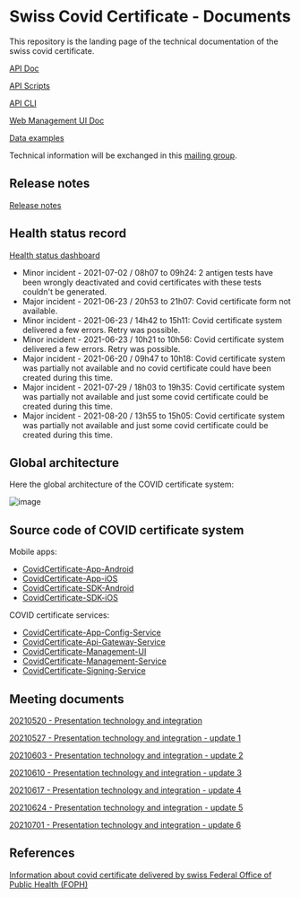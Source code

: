 # Swiss Covid Certificate - Documents

This repository is the landing page of the technical documentation of the swiss covid certificate. 

[API Doc](https://github.com/admin-ch/CovidCertificate-Apidoc)

[API Scripts](https://github.com/admin-ch/CovidCertificate-Api-Scripts)

[API CLI](https://github.com/admin-ch/CovidCertificate-Api-Cli)

[Web Management UI Doc](https://github.com/admin-ch/CovidCertificate-UIdoc)

[Data examples](https://github.com/admin-ch/CovidCertificate-Examples)

Technical information will be exchanged in this [mailing group](https://groups.google.com/g/covidcertificate). 

## Release notes

[Release notes](https://github.com/admin-ch/CovidCertificate-ReleaseNotes)

## Health status record

[Health status dashboard](https://status.uptrends.com/b09355b3a8714d29941af4a8d7880da9)

- Minor incident - 2021-07-02 / 08h07 to 09h24: 2 antigen tests have been wrongly deactivated and covid certificates with these tests couldn't be generated. 
- Major incident - 2021-06-23 / 20h53 to 21h07: Covid certificate form not available.
- Minor incident - 2021-06-23 / 14h42 to 15h11: Covid certificate system delivered a few errors. Retry was possible.
- Minor incident - 2021-06-23 / 10h21 to 10h56: Covid certificate system delivered a few errors. Retry was possible.
- Major incident - 2021-06-20 / 09h47 to 10h18: Covid certificate system was partially not available and no covid certificate could have been created during this time. 
- Major incident - 2021-07-29 / 18h03 to 19h35: Covid certificate system was partially not available and just some covid certificate could be created during this time. 
- Major incident - 2021-08-20 / 13h55 to 15h05: Covid certificate system was partially not available and just some covid certificate could be created during this time.

## Global architecture

Here the global architecture of the COVID certificate system:

![image](https://user-images.githubusercontent.com/319676/123532187-70ae1100-d70b-11eb-8977-c581b1c8dd5c.png)


## Source code of COVID certificate system

Mobile apps:

- [CovidCertificate-App-Android](https://github.com/admin-ch/CovidCertificate-App-Android)
- [CovidCertificate-App-iOS](https://github.com/admin-ch/CovidCertificate-App-iOS)
- [CovidCertificate-SDK-Android](https://github.com/admin-ch/CovidCertificate-SDK-Android)
- [CovidCertificate-SDK-iOS](https://github.com/admin-ch/CovidCertificate-SDK-iOS)

COVID certificate services: 

- [CovidCertificate-App-Config-Service](https://github.com/admin-ch/CovidCertificate-App-Config-Service)
- [CovidCertificate-Api-Gateway-Service](https://github.com/admin-ch/CovidCertificate-Api-Gateway-Service)
- [CovidCertificate-Management-UI](https://github.com/admin-ch/CovidCertificate-Management-UI)
- [CovidCertificate-Management-Service](https://github.com/admin-ch/CovidCertificate-Management-Service)
- [CovidCertificate-Signing-Service](https://github.com/admin-ch/CovidCertificate-Signing-Service)

## Meeting documents

[20210520 - Presentation technology and integration](https://github.com/admin-ch/CovidCertificate-Documents/blob/main/20210520_CovidZertifikat_Presentation_System_Integration.pdf)

[20210527 - Presentation technology and integration - update 1](https://github.com/admin-ch/CovidCertificate-Documents/blob/main/20210527_CovidZertifikat_Presentation_System_Integration.pdf)

[20210603 - Presentation technology and integration - update 2](https://github.com/admin-ch/CovidCertificate-Documents/blob/main/20210603%20-%20Presentation%20technology%20and%20integration.pdf)

[20210610 - Presentation technology and integration - update 3](https://github.com/admin-ch/CovidCertificate-Documents/blob/main/20210610_CovidZertifikat_Presentation_System_Integration.pdf)

[20210617 - Presentation technology and integration - update 4](https://github.com/admin-ch/CovidCertificate-Documents/blob/main/20210617_CovidZertifikat_Presentation_System_Integration.pdf)

[20210624 - Presentation technology and integration - update 5](https://github.com/admin-ch/CovidCertificate-Documents/blob/main/20210624_CovidZertifikat_Presentation_System_Integration.pdf)

[20210701 - Presentation technology and integration - update 6](https://github.com/admin-ch/CovidCertificate-Documents/blob/main/20210701_CovidZertifikat_Presentation_System_Integration.pdf)
## References

[Information about covid certificate delivered by swiss Federal Office of Public Health (FOPH)](https://www.bag.admin.ch/covid-zertifikat)

